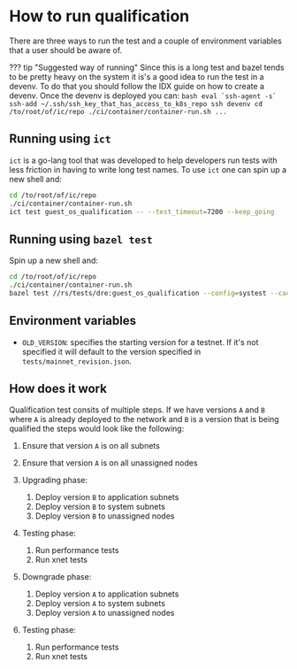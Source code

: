 # How to run qualification

There are three ways to run the test and a couple of environment variables that a user should be aware of.

??? tip "Suggested way of running"
    Since this is a long test and bazel tends to be pretty heavy on the system it is's a good idea to run the test in a devenv.
    To do that you should follow the IDX guide on how to create a devenv. Once the devenv is deployed you can:
    ```bash
    eval `ssh-agent -s`
    ssh-add ~/.ssh/ssh_key_that_has_access_to_k8s_repo
    ssh devenv
    cd /to/root/of/ic/repo
    ./ci/container/container-run.sh
    ...
    ```

## Running using `ict`
`ict` is a go-lang tool that was developed to help developers run tests with less friction in having to write long test names. To use `ict` one can spin up a new shell and:
```bash
cd /to/root/of/ic/repo
./ci/container/container-run.sh
ict test guest_os_qualification -- --test_timeout=7200 --keep_going
```

## Running using `bazel test`
Spin up a new shell and:
```bash
cd /to/root/of/ic/repo
./ci/container/container-run.sh
bazel test //rs/tests/dre:guest_os_qualification --config=systest --cache_test_results=no --test_env=IC_DASHBOARDS_DIR=/path/to/k8s_repo/bases/apps/ic-dashboards --sandbox_add_mount_pair=/path/to/k8s_repo/bases/apps/ic-dashboards --test_timeout=7200 --keep_going
```

## Environment variables
- `OLD_VERSION`: specifies the starting version for a testnet. If it's not specified it will default to the version specified in `tests/mainnet_revision.json`.

## How does it work
Qualification test consits of multiple steps. If we have versions `A` and `B` where `A` is already deployed to the network and `B` is a version that is being qualified the steps would look like the following:

1. Ensure that version `A` is on all subnets
2. Ensure that version `A` is on all unassigned nodes
3. Upgrading phase:

    1. Deploy version `B` to application subnets
    2. Deploy version `B` to system subnets
    3. Deploy version `B` to unassigned nodes

4. Testing phase:

    1. Run performance tests
    2. Run xnet tests

5. Downgrade phase:

    1. Deploy version `A` to application subnets
    2. Deploy version `A` to system subnets
    3. Deploy version `A` to unassigned nodes

6. Testing phase:

    1. Run performance tests
    2. Run xnet tests
